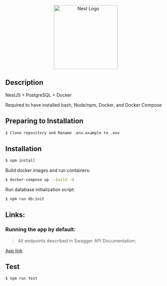 <p align="center">
  <a href="http://nestjs.com/" target="blank"><img src="https://nestjs.com/img/logo-small.svg" width="200" alt="Nest Logo" /></a>
</p>

[circleci-image]: https://img.shields.io/circleci/build/github/nestjs/nest/master?token=abc123def456
[circleci-url]: https://circleci.com/gh/nestjs/nest

## Description
NestJS + PostgreSQL + Docker

Required to have installed bash, Node/npm, Docker, and Docker Compose

## Preparing to Installation

```bash
$ Clone repository and Rename .env.example to .env
```

## Installation
```bash
$ npm install
```

Build docker images and run containers:
```bash
$ docker-compose up --build -d
```

Run database initialization script:
```bash
$ npm run db:init
```

## Links:

### Running the app by default:
> All endpoints described in Swagger API Documentation:

[App link](https://localhost:3000)


## Test

```bash
$ npm run test
```
